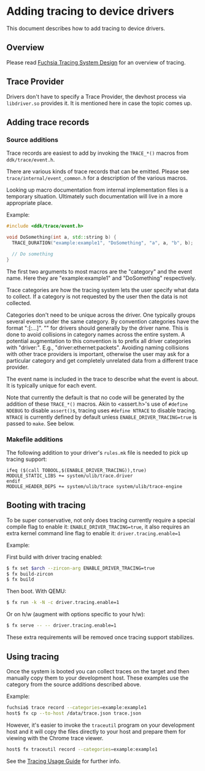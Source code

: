 # Adding tracing to device drivers

This document describes how to add tracing to device drivers.

## Overview

Please read [Fuchsia Tracing System Design](../tracing/design.md)
for an overview of tracing.

## Trace Provider

Drivers don't have to specify a Trace Provider, the devhost process
via `libdriver.so` provides it. It is mentioned here in case the topic
comes up.

## Adding trace records

### Source additions

Trace records are easiest to add by invoking the `TRACE_*()` macros
from `ddk/trace/event.h`.

There are various kinds of trace records that can be emitted.
Please see `trace/internal/event_common.h` for a description
of the various macros.

Looking up macro documentation from internal implementation files
is a temporary situation. Ultimately such documentation will live
in a more appropriate place.

Example:

```c++
#include <ddk/trace/event.h>

void DoSomething(int a, std::string b) {
  TRACE_DURATION("example:example1", "DoSomething", "a", a, "b", b);

  // Do something
}
```

The first two arguments to most macros are the "category" and the
event name. Here they are "example:example1" and "DoSomething" respectively.

Trace categories are how the tracing system lets the user specify
what data to collect. If a category is not requested by the user
then the data is not collected.

Categories don't need to be unique across the driver.
One typically groups several events under the same category.
By convention categories have the format
"<provider-name>:<category-name>[:<subcategory1-name>...]".
"<provider-name>" for drivers should generally by the driver name.
This is done to avoid collisions in category names across the
entire system. A potential augmentation to this convention is to prefix
all driver categories with "driver:". E.g., "driver:ethernet:packets".
Avoiding naming collisions with other trace providers is important,
otherwise the user may ask for a particular category and get completely
unrelated data from a different trace provider.

The event name is included in the trace to describe what the event
is about. It is typically unique for each event.

Note that currently the default is that no code will be generated
by the addition of these `TRACE_*()` macros. Akin to <assert.h>'s use of
`#define NDEBUG` to disable `assert()`s, tracing uses `#define NTRACE` to
disable tracing. `NTRACE` is currently defined by default unless
`ENABLE_DRIVER_TRACING=true` is passed to `make`. See below.

### Makefile additions

The following addition to your driver's `rules.mk` file is needed to
pick up tracing support:

```make
ifeq ($(call TOBOOL,$(ENABLE_DRIVER_TRACING)),true)
MODULE_STATIC_LIBS += system/ulib/trace.driver
endif
MODULE_HEADER_DEPS += system/ulib/trace system/ulib/trace-engine
```

## Booting with tracing

To be super conservative, not only does tracing currently require a special
compile flag to enable it: `ENABLE_DRIVER_TRACING=true`,
it also requires an extra kernel command line flag to enable it:
`driver.tracing.enable=1`

Example:

First build with driver tracing enabled:

```sh
$ fx set $arch --zircon-arg ENABLE_DRIVER_TRACING=true
$ fx build-zircon
$ fx build
```

Then boot. With QEMU:

```sh
$ fx run -k -N -c driver.tracing.enable=1
```

Or on h/w (augment with options specific to your h/w):

```sh
$ fx serve -- -- driver.tracing.enable=1
```

These extra requirements will be removed once tracing support stabilizes.

## Using tracing

Once the system is booted you can collect traces on the target and
then manually copy them to your development host.
These examples use the category from the source additions described above.

Example:

```sh
fuchsia$ trace record --categories=example:example1
host$ fx cp --to-host /data/trace.json trace.json
```

However, it's easier to invoke the `traceutil` program on your development
host and it will copy the files directly to your host and prepare them for
viewing with the Chrome trace viewer.

```sh
host$ fx traceutil record --categories=example:example1
```

See the [Tracing Usage Guide](https://fuchsia.googlesource.com/garnet/+/master/docs/tracing_usage_guide.md)
for further info.
